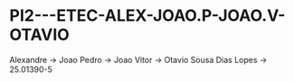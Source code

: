 # PI2---ETEC-ALEX-JOAO.P-JOAO.V-OTAVIO 

Alexandre -> 
Joao Pedro -> 
Joao Vitor -> 
Otavio Sousa Dias Lopes -> 25.01390-5
